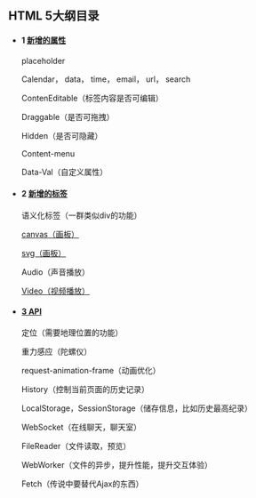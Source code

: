 ## HTML 5大纲目录

- #### 1 [新增的属性](https://github.com/z826526354/myProject/blob/master/H5/属性篇.md)

  placeholder

  Calendar， data， time， email， url， search

  ContenEditable（标签内容是否可编辑）

  Draggable（是否可拖拽）

  Hidden（是否可隐藏）

  Content-menu

  Data-Val（自定义属性）

  

  

- #### 2 [新增的标签](https://github.com/z826526354/myProject/blob/master/H5/标签篇.md)

  语义化标签（一群类似div的功能）

  [canvas（画板）](https://github.com/z826526354/myProject/blob/master/H5/canvas.md)

  [svg（画板）](https://github.com/z826526354/myProject/blob/master/H5/svg.md)

  Audio（声音播放）

  [Video（视频播放）](https://github.com/z826526354/myProject/blob/master/H5/video.md)

  

- #### [3 API](https://github.com/z826526354/myProject/blob/master/H5/API篇.md)

  定位（需要地理位置的功能）

  重力感应（陀螺仪）

  request-animation-frame（动画优化）

  History（控制当前页面的历史记录）

  LocalStorage，SessionStorage（储存信息，比如历史最高纪录）

  WebSocket（在线聊天，聊天室）

  FileReader（文件读取，预览）

  WebWorker（文件的异步，提升性能，提升交互体验）

  Fetch（传说中要替代Ajax的东西）